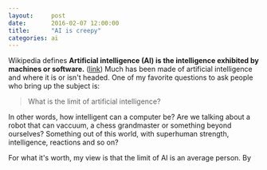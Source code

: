```yaml
---
layout: 	post
date: 		2016-02-07 12:00:00
title:		"AI is creepy"
categories: ai
---
```


Wikipedia defines **Artificial intelligence (AI) is the intelligence exhibited by machines or software.** ([link][ai])
Much has been made of artificial intelligence and where it is or isn't headed. One of my favorite questions to ask people who bring up the subject is:

> What is the limit of artificial intelligence?

In other words, how intelligent can a computer be? Are we talking about a robot that can vaccuum, a chess grandmaster or something beyond ourselves? Something out of this world, with superhuman strength, intelligence, reactions and so on? 

For what it's worth, my view is that the limit of AI is an average person. By 



[ai]:	https://en.wikipedia.org/wiki/Artificial_intelligence